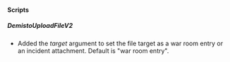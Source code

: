 
#### Scripts
##### DemistoUploadFileV2
- Added the *target* argument to set the file target as a war room entry or an incident attachment. Default is "war room entry".
